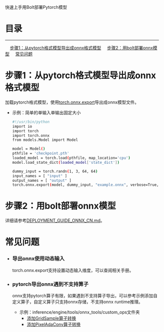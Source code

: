 快速上手用Bolt部署Pytorch模型

# 目录
---
&nbsp;&nbsp;&nbsp;&nbsp;[步骤1：从pytorch格式模型导出成onnx格式模型](#步骤1：从pytorch格式模型导出成onnx格式模型) 
&nbsp;&nbsp;&nbsp;&nbsp;[步骤2：用bolt部署onnx模型](#步骤2：用bolt部署onnx模型) 
&nbsp;&nbsp;&nbsp;&nbsp;[常见问题](#常见问题) 

# 步骤1：从pytorch格式模型导出成onnx格式模型

  加载pytorch格式模型，使用[torch.onnx.export](https://pytorch.org/docs/stable/onnx.html)导出成onnx模型文件。
    
  * 示例：简单的单输入单输出固定大小
    
    ```bash
    #!/usr/bin/python
    import io
    import torch
    import torch.onnx
    from models.Model import Model
    
    model = Model()
    pthfile = 'checkpoint.pth'
    loaded_model = torch.load(pthfile, map_location='cpu')
    model.load_state_dict(loaded_model['state_dict'])
    
    dummy_input = torch.randn(1, 3, 64, 64)
    input_names = [ "input" ]
    output_names = [ "output" ]
    torch.onnx.export(model, dummy_input, "example.onnx", verbose=True, input_names=input_names, output_names=output_names)
    ```


# 步骤2：用bolt部署onnx模型

   详细请参考[DEPLOYMENT_GUIDE_ONNX_CN.md](DEPLOYMENT_GUIDE_ONNX_CN.md)。


# 常见问题

- ### 导出onnx使用动态输入
    
    torch.onnx.export支持设置动态输入维度，可以查阅相关手册。
    
- ### pytorch导出onnx遇到不支持算子
    
    onnx支持pytorch算子有限，如果遇到不支持算子导出，可以参考示例添加自定义算子，自定义算子只支持onnx存储，不支持onnx runtime推理。
    
    * 示例：inference/engine/tools/onnx_tools/custom_ops文件夹
        * [添加GridSample算子转换](../inference/engine/tools/onnx_tools/custom_ops/GridSample.py)
        * [添加PixelAdaConv算子转换](inference/engine/tools/onnx_tools/custom_ops/PixAdaConvNet.py)
